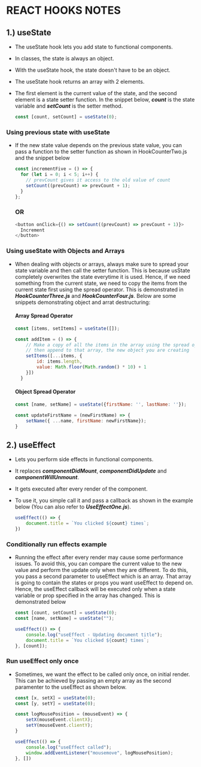 # REACT HOOKS NOTES

## 1.) useState

- The useState hook lets you add state to functional components.
- In classes, the state is always an object.
- With the useState hook, the state doesn't have to be an object.
- The useState hook returns an array with 2 elements.
- The first element is the current value of the state, and the second element is a state setter function. In the snippet below, _**count**_ is the state variable and _**setCount**_ is the setter method.

  ```js
  const [count, setCount] = useState(0);
  ```

### Using previous state with useState

- If the new state value depends on the previous state value, you can pass a function to the setter function as shown in HookCounterTwo.js and the snippet below

  ```js
  const incrementFive = () => {
    for (let i = 0; i < 5; i++) {
      // prevCount gives it access to the old value of count
      setCount((prevCount) => prevCount + 1);
    }
  };
  ```

  ### OR

  ```js
  <button onClick={() => setCount((prevCount) => prevCount + 1)}>
    Increment
  </button>
  ```

### Using useState with Objects and Arrays

- When dealing with objects or arrays, always make sure to spread your state variable and then call the setter function. This is because usState completely overwrites the state everytime it is used. Hence, if we need something from the current state, we need to copy the items from the current state first using the spread operator. This is demonstrated in _**HookCounterThree.js**_ and _**HookCounterFour.js**_. Below are some snippets demonstrating object and arrat destructuring:

  #### Array Spread Operator

  ```js
  const [items, setItems] = useState([]);

  const addItem = () => {
      // Make a copy of all the items in the array using the spread operator, 
      // then append to that array, the new object you are creating
      setItems([...items, {
          id: items.length,
          value: Math.floor(Math.random() * 10) + 1
      }])
    }
  ```

  #### Object Spread Operator

  ```js
  const [name, setName] = useState({firstName: '', lastName: ''});

  const updateFirstName = (newFirstName) => {
      setName({ ...name, firstName: newFirstName});
  }
  ```

## 2.) useEffect

- Lets you perform side effects in functional components.
- It replaces _**componentDidMount**_, _**componentDidUpdate**_ and _**componentWillUnmount**_.
- It gets executed after every render of the component.
- To use it, you simple call it and pass a callback as shown in the example below (You can also refer to _**UseEffectOne.js**_).

  ```js
  useEffect(() => {
      document.title = `You clicked ${count} times`;
  })
  ```

### Conditionally run effects example

- Running the effect after every render may cause some performance issues. To avoid this, you can compare the current value to the new value and perform the update only when they are different. To do this, you pass a second parameter to useEffect which is an array. That array is going to contain the states or props you want useEffect to depend on. Hence, the useEffect callback will be executed only when a state variable or prop specified in the array has changed. This is demonstrated below

  ```js
  const [count, setCount] = useState(0);
  const [name, setName] = useState("");

  useEffect(() => {
      console.log("useEffect - Updating document title");
      document.title = `You clicked ${count} times`;
  }, [count]);
  ```

### Run useEffect only once

- Sometimes, we want the effect to be called only once, on initial render. This can be achieved by passing an empty array as the second paramenter to the useEffect as shown below.

  ```js
  const [x, setX] = useState(0);
  const [y, setY] = useState(0);

  const logMousePosition = (mouseEvent) => {
      setX(mouseEvent.clientX);
      setY(mouseEvent.clientY);
  }

  useEffect(() => {
      console.log("useEffect called");
      window.addEventListener("mousemove", logMousePosition);
  }, [])
  ```
